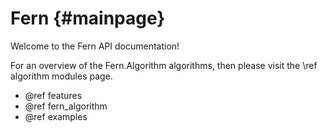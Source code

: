 Fern {#mainpage}
====

Welcome to the Fern API documentation!

For an overview of the  Fern.Algorithm algorithms, then please visit the \ref algorithm modules page.

- @ref features
- @ref fern_algorithm
- @ref examples
